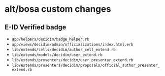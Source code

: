 # alt/bosa custom changes

## E-ID Verified badge
- `app/helpers/decidim/badge_helper.rb`
- `app/views/decidim/admin/officializations/index.html.erb`
- `lib/extends/cells/decidim/author_cell_extend.rb`
- `lib/extends/models/decidim/user_extend.rb`
- `lib/extends/presenters/decidim/user_presenter_extend.rb`
- `lib/extends/presenters/decidim/proposals/official_author_presenter_extend.rb`
